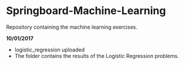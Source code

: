 # Springboard-Machine-Learning
Repository containing the machine learning exercises.

**10/01/2017**
 - logistic_regression uploaded
  - The folder contains the results of the Logistic Regression problems.
